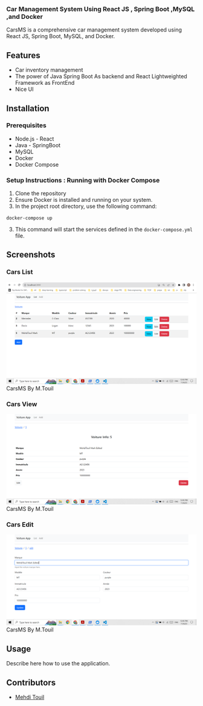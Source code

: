 ### Car Management System Using React JS , Spring Boot ,MySQL ,and Docker

CarsMS is a comprehensive car management system developed using React JS, Spring Boot, MySQL, and Docker.

## Features

- Car inventory management
- The power of Java Spring Boot As backend and React Lightweighted Framework as FrontEnd
- Nice UI

## Installation

### Prerequisites

- Node.js - React
- Java - SpringBoot
- MySQL
- Docker
- Docker Compose

### Setup Instructions :  Running with Docker Compose

1. Clone the repository
2. Ensure Docker is installed and running on your system.
3. In the project root directory, use the following command:
```
docker-compose up
```
3. This command will start the services defined in the `docker-compose.yml` file.

## Screenshots

### Cars List
![Cars List](Cars_list.png)
CarsMS By M.Touil

### Cars View
![Cars View](Cars_view.png)
CarsMS By M.Touil

### Cars Edit
![Cars Edit](Cars_edit.png)
CarsMS By M.Touil

## Usage

Describe here how to use the application.

## Contributors

- [Mehdi Touil](https://www.linkedin.com/in/mehditouil)

